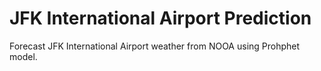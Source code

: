 # JFK International Airport Prediction

Forecast JFK International Airport weather from NOOA using Prohphet model. 


